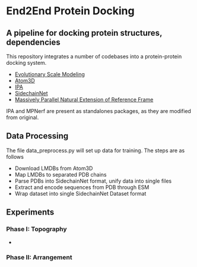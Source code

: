 
# End2End Protein Docking

## A pipeline for docking protein structures, dependencies

This repository integrates a number of codebases into a protein-protein docking system.

- [Evolutionary Scale Modeling](https://github.com/facebookresearch/esm)
- [Atom3D](https://github.com/drorlab/atom3d)
- [IPA](https://github.com/lucidrains/invariant-point-attention/)
- [SidechainNet](https://github.com/jonathanking/sidechainnet)
- [Massively Parallel Natural Extension of Reference Frame](https://github.com/EleutherAI/mp_nerf)

IPA and MPNerf are present as standalones packages, as they are modified from original.

## Data Processing

The file data_preprocess.py will set up data for training. The steps are as follows

- Download LMDBs from Atom3D
- Map LMDBs to separated PDB chains
- Parse PDBs into SidechainNet format, unify data into single files
- Extract and encode sequences from PDB through ESM
- Wrap dataset into single SidechainNet Dataset format


## Experiments

### Phase I: Topography

-

### Phase II: Arrangement
